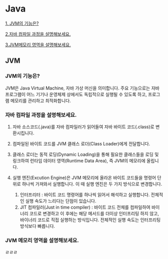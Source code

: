 # Java

[1. JVM의 기능은?](###jvm의-기능은?)

[2.자바 컴파일 과정을 설명해보세요.](###자바-컴파일-과정을-설명해보세요.)

[3.JVM메모리 영역을 설명해보세요.](###jvm메모리-영역을-설명해보세요.)


## JVM

### JVM의 기능은?
JVM은 Java Virtual Machine, 자바 가상 머신을 의미합니다. 주요 기능으로는 자바 프로그램이 어느 기기나 운영체제 상에서도 독립적으로 실행될 수 있도록 하고, 프로그램 메모리를 관리하고 최적화합니다.

### 자바 컴파일 과정을 설명해보세요.
1. 자바 소스코드(.java)를 자바 컴파일러가 읽어들여 자바 바이트 코드(.class)로 변환시킵니다.
2. 컴파일된 바이트 코드를 JVM 클래스 로더(Class Loader)에게 전달합니다.
3. 클래스 로더는 동적 로딩(Dynamic Loading)을 통해 필요한 클래스들을 로딩 및 링크하여 런타임 데이터 영역(Runtime Data Area), 즉 JVM의 메모리에 올립니다.
4. 실행 엔진(Excution Engine)은 JVM 메모리에 올라온 바이트 코드들을 명령어 단위로 하나씩 가져와서 실행합니다. 이 때 실행 엔진은 두 가지 방식으로 변경합니다.

    1. 인터프리터 : 바이트 코드 명령어를 하나씩 읽어서 해석하고 실행합니다. 전체적인 실행 속도가 느리다는 단점이 있습니다.
    2. JIT 컴파일러(Just in time compiler) : 바이트 코드 전체를 컴파일하여 바이너리 코드로 변경하고 이 후에는 해당 메서드를 더이상 인터프리팅 하지 않고, 바이너리 코드로 직접 실행하는 방식입니다. 전체적인 실행 속도는 인터프리팅 방식보다 빠릅니다.  

### JVM 메모리 영역을 설명해보세요.
ㄹㄹㄹ

